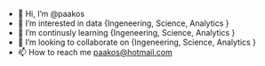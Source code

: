 - 👋 Hi, I’m @paakos
- 👀 I’m interested in data {Ingeneering, Science, Analytics }
- 🌱 I’m continusly learning {Ingeneering, Science, Analytics }
- 💞️ I’m looking to collaborate on {Ingeneering, Science, Analytics }
- 📫 How to reach me paakos@hotmail.com

<!---
paakos/paakos is a ✨ special ✨ repository because its `README.md` (this file) appears on your GitHub profile.
You can click the Preview link to take a look at your changes.
--->
